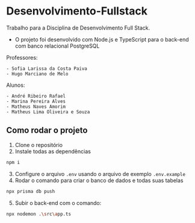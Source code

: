 # Desenvolvimento-Fullstack

Trabalho para a Disciplina de Desenvolvimento Full Stack. 

- O projeto foi desenvolvido com Node.js e TypeScript para o back-end com banco relacional PostgreSQL 

Professores:
```
- Sofia Larissa da Costa Paiva
- Hugo Marciano de Melo
```

Alunos:
```
- André Ribeiro Rafael
- Marina Pereira Alves
- Matheus Naves Amorim
- Matheus Lima Oliveira e Souza
```

## Como rodar o projeto
1. Clone o repositório
2. Instale todas as dependências

```bash
npm i
```
3. Configure o arquivo `.env` usando o arquivo de exemplo `.env.example`
4. Rodar o comando para criar o banco de dados e todas suas tabelas

```bash
npx prisma db push
```

5. Subir o back-end com o comando:
   
```bash
npx nodemon .\src\app.ts
```
